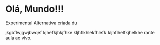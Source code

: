 # Olá, Mundo!!!
 Experimental
Alternativa criada du

jkgbflwjgwjbwqef
kjhefkjhkjfhke
kljhflkhlekfhlefk
kljhflhelfkjhelkhe
rante aula ao vivo.